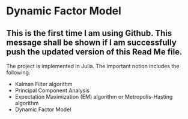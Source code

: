 # Dynamic Factor Model 
## This is the first time I am using Github. This message shall be shown if I am successfully push the updated version of this Read Me file. 

The project is implemented in Julia. The important notion includes the following:
- Kalman Filter algorithm
- Principal Component Analysis
- Expectation Maximization (EM) algorithm or Metropolis-Hasting algorithm
- Dynamic Factor Model